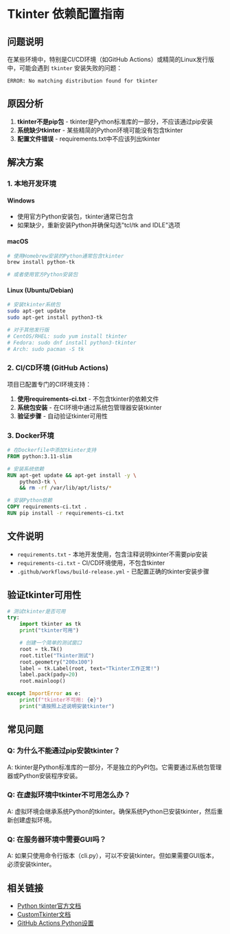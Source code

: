 # Tkinter 依赖配置指南

## 问题说明

在某些环境中，特别是CI/CD环境（如GitHub Actions）或精简的Linux发行版中，可能会遇到 `tkinter` 安装失败的问题：

```
ERROR: No matching distribution found for tkinter
```

## 原因分析

1. **tkinter不是pip包** - tkinter是Python标准库的一部分，不应该通过pip安装
2. **系统缺少tkinter** - 某些精简的Python环境可能没有包含tkinter
3. **配置文件错误** - requirements.txt中不应该列出tkinter

## 解决方案

### 1. 本地开发环境

#### Windows
- 使用官方Python安装包，tkinter通常已包含
- 如果缺少，重新安装Python并确保勾选"tcl/tk and IDLE"选项

#### macOS
```bash
# 使用Homebrew安装的Python通常包含tkinter
brew install python-tk

# 或者使用官方Python安装包
```

#### Linux (Ubuntu/Debian)
```bash
# 安装tkinter系统包
sudo apt-get update
sudo apt-get install python3-tk

# 对于其他发行版
# CentOS/RHEL: sudo yum install tkinter
# Fedora: sudo dnf install python3-tkinter
# Arch: sudo pacman -S tk
```

### 2. CI/CD环境 (GitHub Actions)

项目已配置专门的CI环境支持：

1. **使用requirements-ci.txt** - 不包含tkinter的依赖文件
2. **系统包安装** - 在CI环境中通过系统包管理器安装tkinter
3. **验证步骤** - 自动验证tkinter可用性

### 3. Docker环境

```dockerfile
# 在Dockerfile中添加tkinter支持
FROM python:3.11-slim

# 安装系统依赖
RUN apt-get update && apt-get install -y \
    python3-tk \
    && rm -rf /var/lib/apt/lists/*

# 安装Python依赖
COPY requirements-ci.txt .
RUN pip install -r requirements-ci.txt
```

## 文件说明

- `requirements.txt` - 本地开发使用，包含注释说明tkinter不需要pip安装
- `requirements-ci.txt` - CI/CD环境使用，不包含tkinter
- `.github/workflows/build-release.yml` - 已配置正确的tkinter安装步骤

## 验证tkinter可用性

```python
# 测试tkinter是否可用
try:
    import tkinter as tk
    print("tkinter可用")

    # 创建一个简单的测试窗口
    root = tk.Tk()
    root.title("Tkinter测试")
    root.geometry("200x100")
    label = tk.Label(root, text="Tkinter工作正常!")
    label.pack(pady=20)
    root.mainloop()

except ImportError as e:
    print(f"tkinter不可用: {e}")
    print("请按照上述说明安装tkinter")
```

## 常见问题

### Q: 为什么不能通过pip安装tkinter？
A: tkinter是Python标准库的一部分，不是独立的PyPI包。它需要通过系统包管理器或Python安装程序安装。

### Q: 在虚拟环境中tkinter不可用怎么办？
A: 虚拟环境会继承系统Python的tkinter。确保系统Python已安装tkinter，然后重新创建虚拟环境。

### Q: 在服务器环境中需要GUI吗？
A: 如果只使用命令行版本（cli.py），可以不安装tkinter。但如果需要GUI版本，必须安装tkinter。

## 相关链接

- [Python tkinter官方文档](https://docs.python.org/3/library/tkinter.html)
- [CustomTkinter文档](https://customtkinter.tomschimansky.com/)
- [GitHub Actions Python设置](https://github.com/actions/setup-python)

